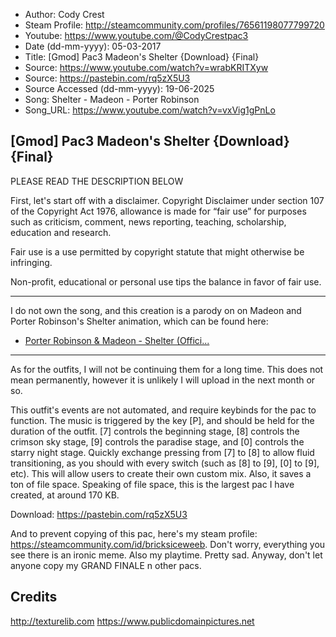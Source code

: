 - Author: Cody Crest
- Steam Profile: http://steamcommunity.com/profiles/76561198077799720
- Youtube: https://www.youtube.com/@CodyCrestpac3
- Date (dd-mm-yyyy): 05-03-2017
- Title: [Gmod] Pac3 Madeon's Shelter {Download} {Final}
- Source: https://www.youtube.com/watch?v=wrabKRITXyw
- Source: https://pastebin.com/rq5zX5U3
- Source Accessed (dd-mm-yyyy): 19-06-2025
- Song: Shelter - Madeon - Porter Robinson
- Song_URL: https://www.youtube.com/watch?v=vxVig1gPnLo

## [Gmod] Pac3 Madeon's Shelter {Download} {Final}

PLEASE READ THE DESCRIPTION BELOW

First, let's start off with a disclaimer.
Copyright Disclaimer under section 107 of the Copyright Act 1976, allowance is made for “fair use” for purposes such as criticism, comment, news reporting, teaching, scholarship, education and research.

Fair use is a use permitted by copyright statute that might otherwise be infringing.

Non-profit, educational or personal use tips the balance in favor of fair use.

--------------------------------------------------------------------------------------------------------
I do not own the song, and this creation is a parody on on Madeon and Porter Robinson's Shelter animation, which can be found here:

- [Porter Robinson & Madeon - Shelter (Offici...](https://www.youtube.com/watch?v=fzQ6gRAEoy0)

--------------------------------------------------------------------------------------------------------

As for the outfits, I will not be continuing them for a long time. This does not mean permanently, however it is unlikely I will upload in the next month or so.

This outfit's events are not automated, and require keybinds for the pac to function. The music is triggered by the key [P], and should be held for the duration of the outfit. [7] controls the beginning stage, [8] controls the crimson sky stage, [9] controls the paradise stage, and [0] controls the starry night stage. Quickly exchange pressing from [7] to [8] to allow fluid transitioning, as you should with every switch (such as [8] to [9], [0] to [9], etc). This will allow users to create their own custom mix. Also, it saves a ton of file space. Speaking of file space, this is the largest pac I have created, at around 170 KB.

Download: https://pastebin.com/rq5zX5U3

And to prevent copying of this pac, here's my steam profile: https://steamcommunity.com/id/bricksiceweeb. Don't worry, everything you see there is an ironic meme. Also my playtime. Pretty sad. Anyway, don't let anyone copy my GRAND FINALE n other pacs.

## Credits

http://texturelib.com
https://www.publicdomainpictures.net
